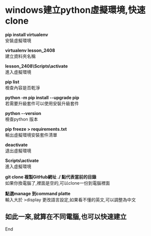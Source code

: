 # windows建立python虛擬環境,快速clone<br>
**pip install virtualenv**<br> 
安裝虛擬環境<br>

**virtualenv lesson_2408**<br>
建立資料夾名稱<br>

**lesson_2408\Scripts\activate**<br>
進入虛擬環境<br>

**pip list**<br>
檢查內容是否乾淨<br>

**python -m pip install --upgrade pip**<br>
若需要升級套件可以使用安裝升級套件<br>

**python --version**<br>
檢查python 版本<br>

**pip freeze > requirements.txt**<br>
輸出虛擬環境安裝套件清單 <br>

**deactivate**<br>
退出虛擬環境<br>

**Scripts\activate**<br>
進入虛擬環境<br>

**git clone 複製GitHub網址 ./ 點代表當前的目錄**<br>
如果你換電腦了,裡面是空的,可以clone一份到電腦裡面<br>

**點選manage 到command platte**<br>
輸入大於 >display 更改語言設定,如果看不懂的英文,可以調整為中文<br>

## 如此一來,就算在不同電腦,也可以快速建立<br>
End<br>


